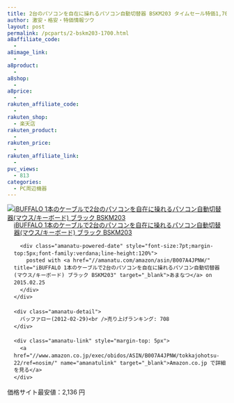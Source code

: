 ```yaml
---
title: 2台のパソコンを自在に操れるパソコン自動切替器 BSKM203 タイムセール特価1,700円台！送料無料！
author: 激安・格安・特価情報ツウ
layout: post
permalink: /pcparts/2-bskm203-1700.html
a8affiliate_code:
  -
a8image_link:
  -
a8product:
  -
a8shop:
  -
a8price:
  -
rakuten_affiliate_code:
  -
rakuten_shop:
  - 楽天店
rakuten_product:
  -
rakuten_price:
  -
rakuten_affiliate_link:
  -
pvc_views:
  - 813
categories:
  - PC周辺機器
---
```

<div class="amanatu-box" style="margin-bottom:0px;">
  <div class="amanatu-image" style="float:left;">
    <a href="//www.amazon.co.jp/exec/obidos/ASIN/B007A4JPNW/tokkajohotsu-22/ref=nosim/" name="amanatulink" target="_blank"><img src="//i1.wp.com/ecx.images-amazon.com/images/I/31WENQVDDDL._SL160_.jpg?w=546" alt="iBUFFALO 1本のケーブルで2台のパソコンを自在に操れるパソコン自動切替器(マウス/キーボード) ブラック BSKM203" style="border: none;" data-recalc-dims="1" /></a>
  </div>

  <div class="amanatu-info" style="float:left;margin-left:15px;line-height:120%">
    <div class="amanatu-name" style="margin-bottom:10px;line-height:120%">
      <a href="//www.amazon.co.jp/exec/obidos/ASIN/B007A4JPNW/tokkajohotsu-22/ref=nosim/" name="amanatulink" target="_blank">iBUFFALO 1本のケーブルで2台のパソコンを自在に操れるパソコン自動切替器(マウス/キーボード) ブラック BSKM203</a>

      <div class="amanatu-powered-date" style="font-size:7pt;margin-top:5px;font-family:verdana;line-height:120%">
        posted with <a href="//amanatu.com/amazon/asin/B007A4JPNW/" title="iBUFFALO 1本のケーブルで2台のパソコンを自在に操れるパソコン自動切替器(マウス/キーボード) ブラック BSKM203" target="_blank">あまなつ</a> on 2015.02.25
      </div>
    </div>

    <div class="amanatu-detail">
      バッファロー(2012-02-29)<br />売り上げランキング: 708
    </div>

    <div class="amanatu-link" style="margin-top: 5px">
      <a href="//www.amazon.co.jp/exec/obidos/ASIN/B007A4JPNW/tokkajohotsu-22/ref=nosim/" name="amanatulink" target="_blank">Amazon.co.jp で詳細を見る</a>
    </div>
  </div>

  <div class="amanatu-footer" style="clear: left">
  </div>
</div>

価格サイト最安値：2,136 円